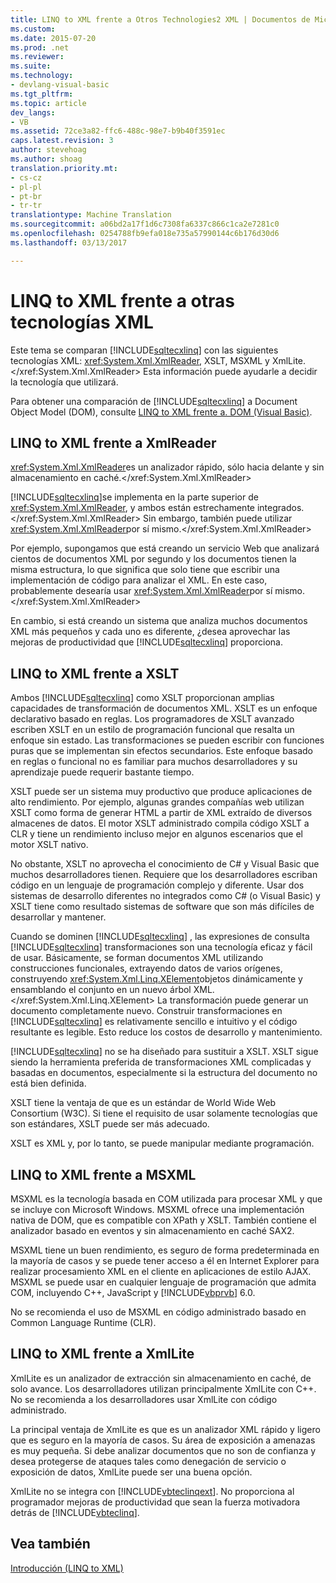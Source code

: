 ```yaml
---
title: LINQ to XML frente a Otros Technologies2 XML | Documentos de Microsoft
ms.custom: 
ms.date: 2015-07-20
ms.prod: .net
ms.reviewer: 
ms.suite: 
ms.technology:
- devlang-visual-basic
ms.tgt_pltfrm: 
ms.topic: article
dev_langs:
- VB
ms.assetid: 72ce3a82-ffc6-488c-98e7-b9b40f3591ec
caps.latest.revision: 3
author: stevehoag
ms.author: shoag
translation.priority.mt:
- cs-cz
- pl-pl
- pt-br
- tr-tr
translationtype: Machine Translation
ms.sourcegitcommit: a06bd2a17f1d6c7308fa6337c866c1ca2e7281c0
ms.openlocfilehash: 0254788fb9efa018e735a57990144c6b176d30d6
ms.lasthandoff: 03/13/2017

---
```

# <a name="linq-to-xml-vs-other-xml-technologies"></a>LINQ to XML frente a otras tecnologías XML
Este tema se comparan [!INCLUDE[sqltecxlinq](../../../../csharp/programming-guide/concepts/linq/includes/sqltecxlinq_md.md)] con las siguientes tecnologías XML: <xref:System.Xml.XmlReader>, XSLT, MSXML y XmlLite.</xref:System.Xml.XmlReader> Esta información puede ayudarle a decidir la tecnología que utilizará.  
  
 Para obtener una comparación de [!INCLUDE[sqltecxlinq](../../../../csharp/programming-guide/concepts/linq/includes/sqltecxlinq_md.md)] a Document Object Model (DOM), consulte [LINQ to XML frente a. DOM (Visual Basic)](../../../../visual-basic/programming-guide/concepts/linq/linq-to-xml-vs-dom.md).  
  
## <a name="linq-to-xml-vs-xmlreader"></a>LINQ to XML frente a XmlReader  
 <xref:System.Xml.XmlReader>es un analizador rápido, sólo hacia delante y sin almacenamiento en caché.</xref:System.Xml.XmlReader>  
  
 [!INCLUDE[sqltecxlinq](../../../../csharp/programming-guide/concepts/linq/includes/sqltecxlinq_md.md)]se implementa en la parte superior de <xref:System.Xml.XmlReader>, y ambos están estrechamente integrados.</xref:System.Xml.XmlReader> Sin embargo, también puede utilizar <xref:System.Xml.XmlReader>por sí mismo.</xref:System.Xml.XmlReader>  
  
 Por ejemplo, supongamos que está creando un servicio Web que analizará cientos de documentos XML por segundo y los documentos tienen la misma estructura, lo que significa que solo tiene que escribir una implementación de código para analizar el XML. En este caso, probablemente desearía usar <xref:System.Xml.XmlReader>por sí mismo.</xref:System.Xml.XmlReader>  
  
 En cambio, si está creando un sistema que analiza muchos documentos XML más pequeños y cada uno es diferente, ¿desea aprovechar las mejoras de productividad que [!INCLUDE[sqltecxlinq](../../../../csharp/programming-guide/concepts/linq/includes/sqltecxlinq_md.md)] proporciona.  
  
## <a name="linq-to-xml-vs-xslt"></a>LINQ to XML frente a XSLT  
 Ambos [!INCLUDE[sqltecxlinq](../../../../csharp/programming-guide/concepts/linq/includes/sqltecxlinq_md.md)] como XSLT proporcionan amplias capacidades de transformación de documentos XML. XSLT es un enfoque declarativo basado en reglas. Los programadores de XSLT avanzado escriben XSLT en un estilo de programación funcional que resalta un enfoque sin estado. Las transformaciones se pueden escribir con funciones puras que se implementan sin efectos secundarios. Este enfoque basado en reglas o funcional no es familiar para muchos desarrolladores y su aprendizaje puede requerir bastante tiempo.  
  
 XSLT puede ser un sistema muy productivo que produce aplicaciones de alto rendimiento. Por ejemplo, algunas grandes compañías web utilizan XSLT como forma de generar HTML a partir de XML extraído de diversos almacenes de datos. El motor XSLT administrado compila código XSLT a CLR y tiene un rendimiento incluso mejor en algunos escenarios que el motor XSLT nativo.  
  
 No obstante, XSLT no aprovecha el conocimiento de C# y Visual Basic que muchos desarrolladores tienen. Requiere que los desarrolladores escriban código en un lenguaje de programación complejo y diferente. Usar dos sistemas de desarrollo diferentes no integrados como C# (o Visual Basic) y XSLT tiene como resultado sistemas de software que son más difíciles de desarrollar y mantener.  
  
 Cuando se dominen [!INCLUDE[sqltecxlinq](../../../../csharp/programming-guide/concepts/linq/includes/sqltecxlinq_md.md)] , las expresiones de consulta [!INCLUDE[sqltecxlinq](../../../../csharp/programming-guide/concepts/linq/includes/sqltecxlinq_md.md)] transformaciones son una tecnología eficaz y fácil de usar. Básicamente, se forman documentos XML utilizando construcciones funcionales, extrayendo datos de varios orígenes, construyendo <xref:System.Xml.Linq.XElement>objetos dinámicamente y ensamblando el conjunto en un nuevo árbol XML.</xref:System.Xml.Linq.XElement> La transformación puede generar un documento completamente nuevo. Construir transformaciones en [!INCLUDE[sqltecxlinq](../../../../csharp/programming-guide/concepts/linq/includes/sqltecxlinq_md.md)] es relativamente sencillo e intuitivo y el código resultante es legible. Esto reduce los costos de desarrollo y mantenimiento.  
  
 [!INCLUDE[sqltecxlinq](../../../../csharp/programming-guide/concepts/linq/includes/sqltecxlinq_md.md)] no se ha diseñado para sustituir a XSLT. XSLT sigue siendo la herramienta preferida de transformaciones XML complicadas y basadas en documentos, especialmente si la estructura del documento no está bien definida.  
  
 XSLT tiene la ventaja de que es un estándar de World Wide Web Consortium (W3C). Si tiene el requisito de usar solamente tecnologías que son estándares, XSLT puede ser más adecuado.  
  
 XSLT es XML y, por lo tanto, se puede manipular mediante programación.  
  
## <a name="linq-to-xml-vs-msxml"></a>LINQ to XML frente a MSXML  
 MSXML es la tecnología basada en COM utilizada para procesar XML y que se incluye con Microsoft Windows. MSXML ofrece una implementación nativa de DOM, que es compatible con XPath y XSLT. También contiene el analizador basado en eventos y sin almacenamiento en caché SAX2.  
  
 MSXML tiene un buen rendimiento, es seguro de forma predeterminada en la mayoría de casos y se puede tener acceso a él en Internet Explorer para realizar procesamiento XML en el cliente en aplicaciones de estilo AJAX. MSXML se puede usar en cualquier lenguaje de programación que admita COM, incluyendo C++, JavaScript y [!INCLUDE[vbprvb](../../../../csharp/programming-guide/concepts/linq/includes/vbprvb_md.md)] 6.0.  
  
 No se recomienda el uso de MSXML en código administrado basado en Common Language Runtime (CLR).  
  
## <a name="linq-to-xml-vs-xmllite"></a>LINQ to XML frente a XmlLite  
 XmlLite es un analizador de extracción sin almacenamiento en caché, de solo avance. Los desarrolladores utilizan principalmente XmlLite con C++. No se recomienda a los desarrolladores usar XmlLite con código administrado.  
  
 La principal ventaja de XmlLite es que es un analizador XML rápido y ligero que es seguro en la mayoría de casos. Su área de exposición a amenazas es muy pequeña. Si debe analizar documentos que no son de confianza y desea protegerse de ataques tales como denegación de servicio o exposición de datos, XmlLite puede ser una buena opción.  
  
 XmlLite no se integra con [!INCLUDE[vbteclinqext](../../../../csharp/getting-started/includes/vbteclinqext_md.md)]. No proporciona al programador mejoras de productividad que sean la fuerza motivadora detrás de [!INCLUDE[vbteclinq](../../../../csharp/includes/vbteclinq_md.md)].  
  
## <a name="see-also"></a>Vea también  
 [Introducción (LINQ to XML)](../../../../visual-basic/programming-guide/concepts/linq/getting-started-linq-to-xml.md)
